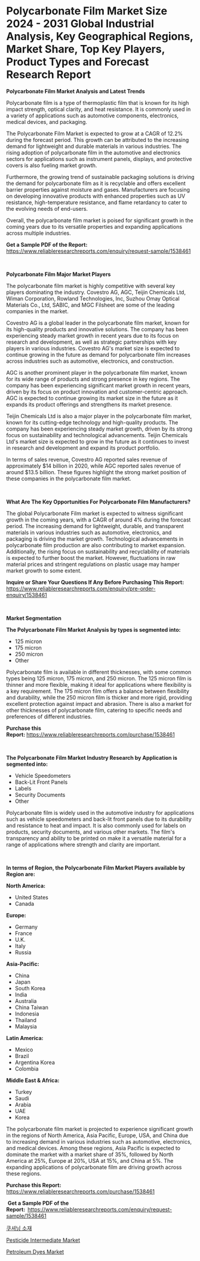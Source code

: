 <p><h1>Polycarbonate Film Market Size 2024 - 2031 Global Industrial Analysis, Key Geographical Regions, Market Share, Top Key Players, Product Types and Forecast Research Report</h1></p><p><strong>Polycarbonate Film Market Analysis and Latest Trends</strong></p>
<p><p>Polycarbonate film is a type of thermoplastic film that is known for its high impact strength, optical clarity, and heat resistance. It is commonly used in a variety of applications such as automotive components, electronics, medical devices, and packaging.</p><p>The Polycarbonate Film Market is expected to grow at a CAGR of 12.2% during the forecast period. This growth can be attributed to the increasing demand for lightweight and durable materials in various industries. The rising adoption of polycarbonate film in the automotive and electronics sectors for applications such as instrument panels, displays, and protective covers is also fueling market growth.</p><p>Furthermore, the growing trend of sustainable packaging solutions is driving the demand for polycarbonate film as it is recyclable and offers excellent barrier properties against moisture and gases. Manufacturers are focusing on developing innovative products with enhanced properties such as UV resistance, high-temperature resistance, and flame retardancy to cater to the evolving needs of end-users.</p><p>Overall, the polycarbonate film market is poised for significant growth in the coming years due to its versatile properties and expanding applications across multiple industries.</p></p>
<p><strong>Get a Sample PDF of the Report:&nbsp;</strong> <a href="https://www.reliableresearchreports.com/enquiry/request-sample/1538461">https://www.reliableresearchreports.com/enquiry/request-sample/1538461</a></p>
<p>&nbsp;</p>
<p><strong>Polycarbonate Film Major Market Players</strong></p>
<p><p>The polycarbonate film market is highly competitive with several key players dominating the industry. Covestro AG, AGC, Teijin Chemicals Ltd, Wiman Corporation, Rowland Technologies, Inc, Suzhou Omay Optical Materials Co., Ltd, SABIC, and MGC Filsheet are some of the leading companies in the market.</p><p>Covestro AG is a global leader in the polycarbonate film market, known for its high-quality products and innovative solutions. The company has been experiencing steady market growth in recent years due to its focus on research and development, as well as strategic partnerships with key players in various industries. Covestro AG's market size is expected to continue growing in the future as demand for polycarbonate film increases across industries such as automotive, electronics, and construction.</p><p>AGC is another prominent player in the polycarbonate film market, known for its wide range of products and strong presence in key regions. The company has been experiencing significant market growth in recent years, driven by its focus on product innovation and customer-centric approach. AGC is expected to continue growing its market size in the future as it expands its product offerings and strengthens its market presence.</p><p>Teijin Chemicals Ltd is also a major player in the polycarbonate film market, known for its cutting-edge technology and high-quality products. The company has been experiencing steady market growth, driven by its strong focus on sustainability and technological advancements. Teijin Chemicals Ltd's market size is expected to grow in the future as it continues to invest in research and development and expand its product portfolio.</p><p>In terms of sales revenue, Covestro AG reported sales revenue of approximately $14 billion in 2020, while AGC reported sales revenue of around $13.5 billion. These figures highlight the strong market position of these companies in the polycarbonate film market.</p></p>
<p>&nbsp;</p>
<p><strong>What Are The Key Opportunities For Polycarbonate Film Manufacturers?</strong></p>
<p><p>The global Polycarbonate Film market is expected to witness significant growth in the coming years, with a CAGR of around 4% during the forecast period. The increasing demand for lightweight, durable, and transparent materials in various industries such as automotive, electronics, and packaging is driving the market growth. Technological advancements in polycarbonate film production are also contributing to market expansion. Additionally, the rising focus on sustainability and recyclability of materials is expected to further boost the market. However, fluctuations in raw material prices and stringent regulations on plastic usage may hamper market growth to some extent.</p></p>
<p><strong>Inquire or Share Your Questions If Any Before Purchasing This Report:</strong> <a href="https://www.reliableresearchreports.com/enquiry/pre-order-enquiry/1538461">https://www.reliableresearchreports.com/enquiry/pre-order-enquiry/1538461</a></p>
<p>&nbsp;</p>
<p><strong>Market Segmentation</strong></p>
<p><strong>The Polycarbonate Film Market Analysis by types is segmented into:</strong></p>
<p><ul><li>125 micron</li><li>175 micron</li><li>250 micron</li><li>Other</li></ul></p>
<p><p>Polycarbonate film is available in different thicknesses, with some common types being 125 micron, 175 micron, and 250 micron. The 125 micron film is thinner and more flexible, making it ideal for applications where flexibility is a key requirement. The 175 micron film offers a balance between flexibility and durability, while the 250 micron film is thicker and more rigid, providing excellent protection against impact and abrasion. There is also a market for other thicknesses of polycarbonate film, catering to specific needs and preferences of different industries.</p></p>
<p><strong>Purchase this Report:&nbsp;</strong><a href="https://www.reliableresearchreports.com/purchase/1538461">https://www.reliableresearchreports.com/purchase/1538461</a></p>
<p>&nbsp;</p>
<p><strong>The Polycarbonate Film Market Industry Research by Application is segmented into:</strong></p>
<p><ul><li>Vehicle Speedometers</li><li>Back-Lit Front Panels</li><li>Labels</li><li>Security Documents</li><li>Other</li></ul></p>
<p><p>Polycarbonate film is widely used in the automotive industry for applications such as vehicle speedometers and back-lit front panels due to its durability and resistance to heat and impact. It is also commonly used for labels on products, security documents, and various other markets. The film's transparency and ability to be printed on make it a versatile material for a range of applications where strength and clarity are important.</p></p>
<p>&nbsp;</p>
<p><strong>In terms of Region, the Polycarbonate Film Market Players available by Region are:</strong></p>
<p>
    <p> <strong> North America: </strong>
        <ul>
            <li>United States</li>
            <li>Canada</li>
        </ul>
        </p> 
    <p> <strong> Europe: </strong>
        <ul>
            <li>Germany</li>
            <li>France</li>
            <li>U.K.</li>
            <li>Italy</li>
            <li>Russia</li>
        </ul>
        </p> 
    <p> <strong> Asia-Pacific: </strong>
        <ul>
            <li>China</li>
            <li>Japan</li>
            <li>South Korea</li>
            <li>India</li>
            <li>Australia</li>
            <li>China Taiwan</li>
            <li>Indonesia</li>
            <li>Thailand</li>
            <li>Malaysia</li>
        </ul>
        </p> 
    <p> <strong> Latin America: </strong>
        <ul>
            <li>Mexico</li>
            <li>Brazil</li>
            <li>Argentina Korea</li>
            <li>Colombia</li>
        </ul>
        </p> 
    <p> <strong> Middle East & Africa: </strong>
        <ul>
            <li>Turkey</li>
            <li>Saudi</li>
            <li>Arabia</li>
            <li>UAE</li>
            <li>Korea</li>
        </ul>
    </p>
    </p>
<p><p>The polycarbonate film market is projected to experience significant growth in the regions of North America, Asia Pacific, Europe, USA, and China due to increasing demand in various industries such as automotive, electronics, and medical devices. Among these regions, Asia Pacific is expected to dominate the market with a market share of 35%, followed by North America at 25%, Europe at 20%, USA at 15%, and China at 5%. The expanding applications of polycarbonate film are driving growth across these regions.</p></p>
<p><strong>Purchase this Report: </strong><a href="https://www.reliableresearchreports.com/purchase/1538461">https://www.reliableresearchreports.com/purchase/1538461</a></p>
<p>&nbsp;<strong>Get a Sample PDF of the Report:&nbsp;&nbsp;</strong><a href="https://www.reliableresearchreports.com/enquiry/request-sample/1538461">https://www.reliableresearchreports.com/enquiry/request-sample/1538461</a></p>
<p><strong></strong></p>
<p><p><a href="https://medium.com/@mujgankortalih/%EC%BF%A0%EC%85%98-%EC%86%8C%EC%9E%AC-%EC%8B%9C%EC%9E%A5-%EA%B2%BD%EC%9F%81-%EB%B6%84%EC%84%9D-%EC%8B%9C%EC%9E%A5-%EB%8F%99%ED%96%A5-%EB%B0%8F-2031%EB%85%84%EA%B9%8C%EC%A7%80%EC%9D%98-%EC%98%88%EC%B8%A1-f0a260091dfe">쿠셔닝 소재</a></p><p><a href="https://github.com/mauripalmi/Market-Research-Report-List-2/blob/main/pesticide-intermediate-market.md">Pesticide Intermediate Market</a></p><p><a href="https://github.com/nicoletavirag/Market-Research-Report-List-2/blob/main/petroleum-dyes-market.md">Petroleum Dyes Market</a></p></p>